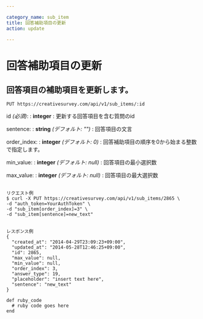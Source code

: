 ```yaml
---

category_name: sub_item
title: 回答補助項目の更新
action: update

---
```


# 回答補助項目の更新

## 回答項目の補助項目を更新します。

`PUT https://creativesurvey.com/api/v1/sub_items/:id`

id _(必須)_:
: __integer__
: 更新する回答項目を含む質問のid

sentence:
: __string__ _(デフォルト: "")_
: 回答項目の文言

order_index:
: __integer__ _(デフォルト: 0)_
: 回答補助項目の順序を0から始まる整数で指定します。

min_value:
: __integer__ _(デフォルト: null)_
: 回答項目の最小選択数

max_value:
: __integer__ _(デフォルト: null)_
: 回答項目の最大選択数

~~~

リクエスト例
$ curl -X PUT https://creativesurvey.com/api/v1/sub_items/2865 \
-d "auth_token=YourAuthToken" \
-d "sub_item[order_index]=3" \
-d "sub_item[sentence]=new_text"


レスポンス例
{
  "created_at": "2014-04-29T23:09:23+09:00",
  "updated_at": "2014-05-28T12:46:25+09:00",
  "id": 2865,
  "max_value": null,
  "min_value": null,
  "order_index": 3,
  "answer_type": 19,
  "placeholder": "insert text here",
  "sentence": "new_text"
}

~~~

~~~
def ruby_code
  # ruby code goes here
end
~~~

